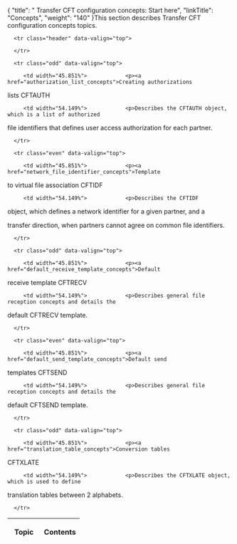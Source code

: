 {
    "title": " Transfer CFT configuration concepts: Start here",
    "linkTitle": "Concepts",
    "weight": "140"
}This section describes Transfer CFT configuration concepts topics.

<table data-cellspacing="0" width="90%">
   <thead>
      <tr class="header" data-valign="top">
<th data-bgcolor="#C0C0C0" width="45.851%">            <p>Topic</p></th>
<th data-bgcolor="#C0C0C0" width="54.149%">            <p>Contents</p></th>
      </tr>
   </thead>
   <tbody>
      <tr class="odd" data-valign="top">
         <td width="45.851%">            <p><a href="authorization_list_concepts">Creating authorizations
lists CFTAUTH</a></p>         </td>
         <td width="54.149%">            <p>Describes the CFTAUTH object, which is a list of authorized
file identifiers that defines user access authorization for each partner.</p>         </td>
      </tr>
      <tr class="even" data-valign="top">
         <td width="45.851%">            <p><a href="network_file_identifier_concepts">Template
to virtual file association CFTIDF</a></p>         </td>
         <td width="54.149%">            <p>Describes the CFTIDF
object, which defines a network identifier for a given partner, and a
transfer direction, when partners cannot agree on common file identifiers.</p>         </td>
      </tr>
      <tr class="odd" data-valign="top">
         <td width="45.851%">            <p><a href="default_receive_template_concepts">Default
receive template CFTRECV</a></p>         </td>
         <td width="54.149%">            <p>Describes general file reception concepts and details the
default CFTRECV template.</p>         </td>
      </tr>
      <tr class="even" data-valign="top">
         <td width="45.851%">            <p><a href="default_send_template_concepts">Default send
templates CFTSEND</a></p>         </td>
         <td width="54.149%">            <p>Describes general file reception concepts and details the
default CFTSEND template.</p>         </td>
      </tr>
      <tr class="odd" data-valign="top">
         <td width="45.851%">            <p><a href="translation_table_concepts">Conversion tables
CFTXLATE</a></p>         </td>
         <td width="54.149%">            <p>Describes the CFTXLATE object, which is used to define
translation tables between 2 alphabets.</p>         </td>
      </tr>
   </tbody>
</table>
